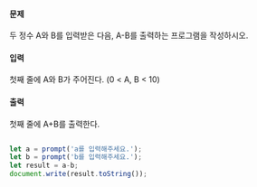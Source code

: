 #### 문제
두 정수 A와 B를 입력받은 다음, A-B를 출력하는 프로그램을 작성하시오.
#### 입력
첫째 줄에 A와 B가 주어진다. (0 < A, B < 10)
#### 출력
첫째 줄에 A+B를 출력한다.

```javascript

let a = prompt('a를 입력해주세요.');
let b = prompt('b를 입력해주세요.');
let result = a-b;
document.write(result.toString());

```

